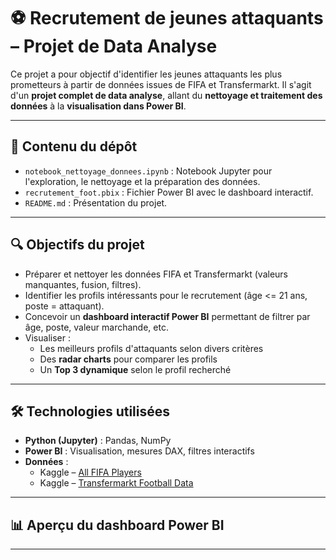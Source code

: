 # ⚽ Recrutement de jeunes attaquants – Projet de Data Analyse

Ce projet a pour objectif d'identifier les jeunes attaquants les plus prometteurs à partir de données issues de FIFA et Transfermarkt. Il s'agit d'un **projet complet de data analyse**, allant du **nettoyage et traitement des données** à la **visualisation dans Power BI**.

---

## 📁 Contenu du dépôt

- `notebook_nettoyage_donnees.ipynb` : Notebook Jupyter pour l'exploration, le nettoyage et la préparation des données.
- `recrutement_foot.pbix` : Fichier Power BI avec le dashboard interactif.
- `README.md` : Présentation du projet.

---

## 🔍 Objectifs du projet

- Préparer et nettoyer les données FIFA et Transfermarkt (valeurs manquantes, fusion, filtres).
- Identifier les profils intéressants pour le recrutement (âge <= 21 ans, poste = attaquant).
- Concevoir un **dashboard interactif Power BI** permettant de filtrer par âge, poste, valeur marchande, etc.
- Visualiser :
  - Les meilleurs profils d'attaquants selon divers critères
  - Des **radar charts** pour comparer les profils
  - Un **Top 3 dynamique** selon le profil recherché

---

## 🛠️ Technologies utilisées

- **Python (Jupyter)** : Pandas, NumPy
- **Power BI** : Visualisation, mesures DAX, filtres interactifs
- **Données** :
  - Kaggle – [All FIFA Players](https://www.kaggle.com/datasets/stefanoleone992/fifa-23-complete-player-dataset)
  - Kaggle – [Transfermarkt Football Data](https://www.kaggle.com/datasets/kevwesophia/football-data-from-transfermarkt)

---

## 📊 Aperçu du dashboard Power BI


---

